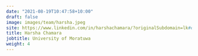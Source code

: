 ```yaml
---
date: "2021-08-19T10:47:58+10:00"
draft: false
image: images/team/harsha.jpeg
site: https://www.linkedin.com/in/harshachamara/?originalSubdomain=lk#education
title: Harsha Chamara
jobtitle: University of Moratuwa
weight: 4
---
```

